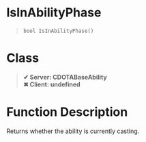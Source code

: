 # IsInAbilityPhase
> `bool IsInAbilityPhase()`
# Class
> __✔ Server: CDOTABaseAbility__  
> __✖ Client: undefined__  
# Function Description
Returns whether the ability is currently casting.
